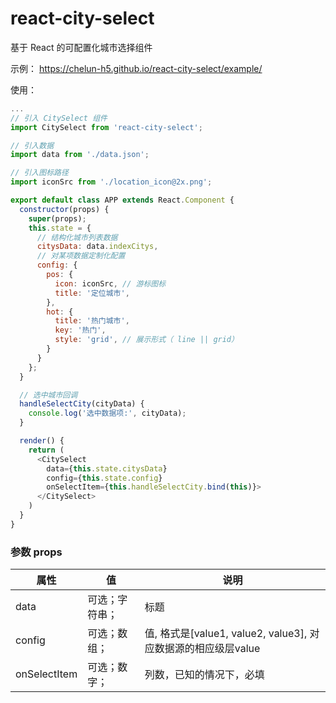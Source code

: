 # react-city-select
基于 React 的可配置化城市选择组件

示例： https://chelun-h5.github.io/react-city-select/example/

使用：

```javascript
...
// 引入 CitySelect 组件
import CitySelect from 'react-city-select';

// 引入数据
import data from './data.json';

// 引入图标路径
import iconSrc from './location_icon@2x.png';

export default class APP extends React.Component {
  constructor(props) {
    super(props);
    this.state = {
      // 结构化城市列表数据
      citysData: data.indexCitys, 
      // 对某项数据定制化配置
      config: {
        pos: {
          icon: iconSrc, // 游标图标
          title: '定位城市',
        },
        hot: {
          title: '热门城市',
          key: '热门',
          style: 'grid', // 展示形式（ line || grid）
        }
      }
    };
  }

  // 选中城市回调
  handleSelectCity(cityData) {
    console.log('选中数据项:', cityData);
  }

  render() {
    return (
      <CitySelect
        data={this.state.citysData}
        config={this.state.config}
        onSelectItem={this.handleSelectCity.bind(this)}>
      </CitySelect>
    )
  }
}
```
### 参数 props

属性 | 值 | 说明
---|---|---
data | 可选；字符串；| 标题
config | 可选；数组；| 值, 格式是[value1, value2, value3], 对应数据源的相应级层value
onSelectItem | 可选；数字；| 列数，已知的情况下，必填